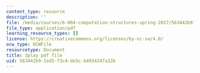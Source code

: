 ```yaml
---
content_type: resource
description: ''
file: /media/courses/6-004-computation-structures-spring-2017/563442b91ed5f3c4de5cb4934247a32b_776ZuSOo6hg.pdf
file_type: application/pdf
learning_resource_types: []
license: https://creativecommons.org/licenses/by-nc-sa/4.0/
ocw_type: OCWFile
resourcetype: Document
title: 3play pdf file
uid: 563442b9-1ed5-f3c4-de5c-b4934247a32b
---
```

